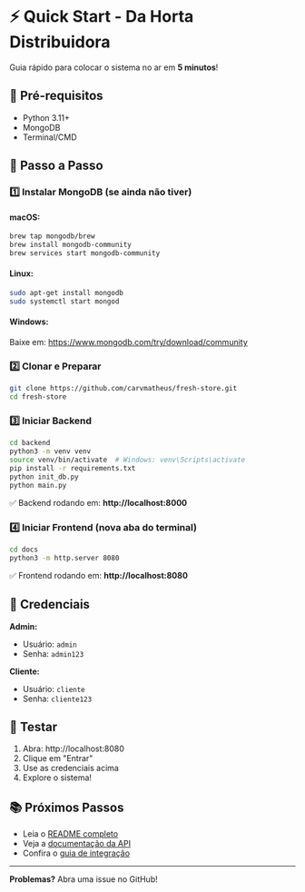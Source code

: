 # ⚡ Quick Start - Da Horta Distribuidora

Guia rápido para colocar o sistema no ar em **5 minutos**!

## 🎯 Pré-requisitos

- Python 3.11+
- MongoDB
- Terminal/CMD

## 📝 Passo a Passo

### 1️⃣ Instalar MongoDB (se ainda não tiver)

#### macOS:
```bash
brew tap mongodb/brew
brew install mongodb-community
brew services start mongodb-community
```

#### Linux:
```bash
sudo apt-get install mongodb
sudo systemctl start mongod
```

#### Windows:
Baixe em: https://www.mongodb.com/try/download/community

### 2️⃣ Clonar e Preparar

```bash
git clone https://github.com/carvmatheus/fresh-store.git
cd fresh-store
```

### 3️⃣ Iniciar Backend

```bash
cd backend
python3 -m venv venv
source venv/bin/activate  # Windows: venv\Scripts\activate
pip install -r requirements.txt
python init_db.py
python main.py
```

✅ Backend rodando em: **http://localhost:8000**

### 4️⃣ Iniciar Frontend (nova aba do terminal)

```bash
cd docs
python3 -m http.server 8080
```

✅ Frontend rodando em: **http://localhost:8080**

## 🔑 Credenciais

**Admin:**
- Usuário: `admin`
- Senha: `admin123`

**Cliente:**
- Usuário: `cliente`
- Senha: `cliente123`

## 🧪 Testar

1. Abra: http://localhost:8080
2. Clique em "Entrar"
3. Use as credenciais acima
4. Explore o sistema!

## 📚 Próximos Passos

- Leia o [README completo](README.md)
- Veja a [documentação da API](http://localhost:8000/docs)
- Confira o [guia de integração](INTEGRACAO_FRONTEND_BACKEND.md)

---

**Problemas?** Abra uma issue no GitHub!

